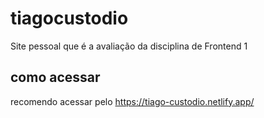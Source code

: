 # tiagocustodio
Site pessoal que é a avaliação da disciplina de Frontend 1

## como acessar
recomendo acessar pelo https://tiago-custodio.netlify.app/
